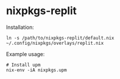 # nixpkgs-replit

Installation:

```
ln -s /path/to/nixpkgs-replit/default.nix ~/.config/nixpkgs/overlays/replit.nix
```

Example usage:

```
# Install upm
nix-env -iA nixpkgs.upm
```

